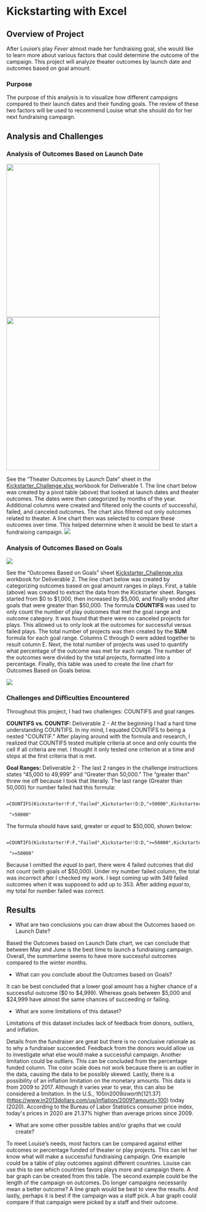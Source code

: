 # Kickstarting with Excel

## Overview of Project
After Louise’s play *Fever* almost made her fundraising goal, she would like to learn more about various factors that could determine the outcome of the campaign. This project will analyze theater outcomes by launch date and outcomes based on goal amount. 

### Purpose
The purpose of this analysis is to visualize how different campaigns compared to their launch dates and their funding goals. The review of these two factors will be used to recommend Louise what she should do for her next fundraising campaign.

## Analysis and Challenges

### Analysis of Outcomes Based on Launch Date
<img src="Date_Pivot_Table.PNG" height="400"> <img src="Date_Pivot_Fields.PNG" height="400">

See the “Theater Outcomes by Launch Date” sheet in the [Kickstarter_Challenge.xlsx ](https://github.com/nguyencao247/kickstarter-analysis/blob/main/Kickstarter_Challenge.xlsx) workbook for Deliverable 1. The line chart below was created by a pivot table (above) that looked at launch dates and theater outcomes. The dates were then categorized by months of the year. Additional columns were created and filtered only the counts of successful, failed, and canceled outcomes. The chart also filtered out only outcomes related to theater. A line chart then was selected to compare these outcomes over time. This helped determine when it would be best to start a fundraising campaign. 
![](Theater_Outcomes_vs_Launch.png)

### Analysis of Outcomes Based on Goals
![](Outcomes_vs_Goals_Table.PNG)

See the “Outcomes Based on Goals” sheet [Kickstarter_Challenge.xlsx ](https://github.com/nguyencao247/kickstarter-analysis/blob/main/Kickstarter_Challenge.xlsx) workbook for Deliverable 2. The line chart below was created by categorizing outcomes based on goal amount ranges in plays. First, a table (above) was created to extract the data from the Kickstarter sheet. Ranges started from $0 to $1,000, then increased by $5,000, and finally ended after goals that were greater than $50,000. The formula **COUNTIFS** was used to only count the number of play outcomes that met the goal range and outcome category. It was found that there were no canceled projects for plays. This allowed us to only look at the outcomes for successful versus failed plays. The total number of projects was then created by the **SUM** formula for each goal range. Columns C through D were added together to result column E. Next, the total number of projects was used to quantify what percentage of the outcome was met for each range. The number of the outcomes were divided by the total projects, formatted into a percentage. Finally, this table was used to create the line chart for Outcomes Based on Goals below.

![](Outcomes_vs_Goals.png)

### Challenges and Difficulties Encountered
Throughout this project, I had two challenges: COUNTIFS and goal ranges. 

**COUNTIFS vs. COUNTIF:** Deliverable 2 - At the beginning I had a hard time understanding COUNTIFS. In my mind, I equated COUNTIFS to being a nested "COUNTIF." After playing around with the formula and research, I realized that COUNTIFS tested multiple criteria at once and only counts the cell if all criteria are met.  I thought it only tested one criterion at a time and stops at the first criteria that is met. 

**Goal Ranges:** Deliverable 2 - The last 2 ranges in the challenge instructions states “45,000 to 49,999” and “Greater than 50,000.” The “greater than” threw me off because I took that literally. The last range (Greater than 50,000) for number failed had this formula: 
```
 =COUNTIFS(Kickstarter!F:F,"Failed",Kickstarter!D:D,">50000",Kickstarter!R:R,"plays") 
 
 ">50000"
```
The formula should have said, greater or *equal* to $50,000, shown below:
```
 =COUNTIFS(Kickstarter!F:F,"Failed",Kickstarter!D:D,">=50000",Kickstarter!R:R,"plays") 
 
 ">=50000"
```
Because I omitted the *equal to* part, there were 4 failed outcomes that did not count (with goals of $50,000). Under my number failed column, the total was incorrect after I checked my work. I kept coming up with 349 failed outcomes when it was supposed to add up to 353. After adding *equal to*, my total for number failed was correct.

## Results
- What are two conclusions you can draw about the Outcomes based on Launch Date?

Based the Outcomes based on Launch Date chart, we can conclude that between May and June is the best time to launch a fundraising campaign. Overall, the summertime seems to have more successful outcomes compared to the winter months.

- What can you conclude about the Outcomes based on Goals? 

It can be best concluded that a lower goal amount has a higher chance of a successful outcome ($0 to $4,999). Whereas goals between $5,000 and $24,999 have almost the same chances of succeeding or failing.   

- What are some limitations of this dataset?

Limitations of this dataset includes lack of feedback from donors, outliers, and inflation. 

Details from the fundraiser are great but there is no conclusive rationale as to why a fundraiser succeeded. Feedback from the donors would allow us to investigate what else would make a successful campaign. Another limitation could be outliers. This can be concluded from the percentage funded column. The color scale does not work because there is an outlier in the data, causing the data to be possibly skewed.  Lastly, there is a possibility of an inflation limitation on the monetary amounts. This data is from 2009 to 2017. Although it varies year to year, this can also be considered a limitation. In the U.S., $100 in 2009 is worth [$121.37](https://www.in2013dollars.com/us/inflation/2009?amount=100)  today (2020). According to the Bureau of Labor Statistics consumer price index, today's prices in 2020 are 21.37% higher than average prices since 2009.

- What are some other possible tables and/or graphs that we could create?

To meet Louise’s needs, most factors can be compared against either outcomes or percentage funded of theater or play projects. This can let her know what will make a successful fundraising campaign. One example could be a table of play outcomes against different countries. Louise can use this to see which countries favors plays more and campaign there. A bar graph can be created from this table. The second example could be the length of the campaign on outcomes. Do longer campaigns necessarily mean a better outcome? A line graph would be best to view the results. And lastly, perhaps it is best if the campaign was a staff pick. A bar graph could compare if that campaign were picked by a staff and their outcome. 

